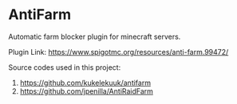 # AntiFarm

 Automatic farm blocker plugin for minecraft servers.
 
Plugin Link: https://www.spigotmc.org/resources/anti-farm.99472/

Source codes used in this project:
1. https://github.com/kukelekuuk/antifarm
2. https://github.com/jpenilla/AntiRaidFarm
